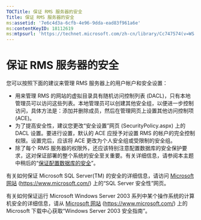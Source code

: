```yaml
---
TOCTitle: 保证 RMS 服务器的安全
Title: 保证 RMS 服务器的安全
ms:assetid: '7e6c4d3a-6cfb-4e96-9dda-ead83f961a6e'
ms:contentKeyID: 18112619
ms:mtpsurl: 'https://technet.microsoft.com/zh-cn/library/Cc747574(v=WS.10)'
---
```


保证 RMS 服务器的安全
=====================

您可以按照下面的建议来管理 RMS 服务器上的用户帐户和安全设置：

-   用来管理 RMS 的网站的虚拟目录具有随机访问控制列表 (DACL)，只有本地管理员可以访问这些列表。本地管理员可以创建其他安全组，以便进一步控制访问，具体方法是：添加并删除成员，然后在管理网页上设置其他访问控制项 (ACE)。
-   为了提高安全性，建议您更改“安全设置”网页 (SecurityPolicy.aspx) 上的 DACL 设置。要进行设置，默认的 ACE 应授予对设置 RMS 的帐户的完全控制权限。设置完后，应该将 ACE 更改为个人安全组或受限制的安全组。
-   除了每个 RMS 服务器的权限外，还应该特别注意配置数据库的安全保护要求，这对保证部署的整个系统的安全至关重要。有关详细信息，请参阅本主题中稍后的“[保证配置数据库的安全](https://technet.microsoft.com/e023b96f-81d0-45fb-8cc5-becaf6d47ae1)”。

有关如何保证 Microsoft SQL Server(TM) 的安全的详细信息，请访问 [Microsoft 网站](https://www.microsoft.com/) (https://www.microsoft.com/) 上的“SQL Server 安全性”网页。

有关如何保证运行 Microsoft Windows Server 2003 系列中某个操作系统的计算机安全的详细信息，请从 [Microsoft 网站](https://www.microsoft.com/) (https://www.microsoft.com/) 上的 Microsoft 下载中心获取“Windows Server 2003 安全指南”。
